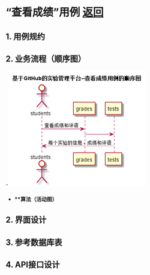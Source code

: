﻿<!-- markdownlint-disable MD033-->
<!-- 禁止MD033类型的警告 https://www.npmjs.com/package/markdownlint -->

# “查看成绩”用例 [返回](./README.md)
## 1. 用例规约

## 2. 业务流程（顺序图）
-![sequence1](./sequence查看成绩.png) 

- #### **算法（活动图）

## 2. 界面设计

## 3. 参考数据库表

## 4. API接口设计